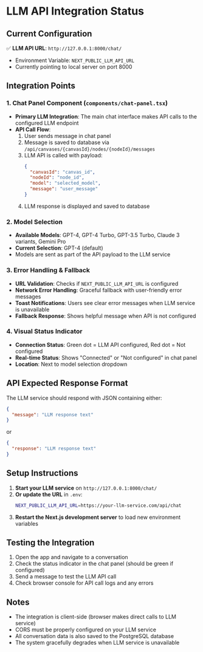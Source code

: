 # LLM API Integration Status

## Current Configuration

✅ **LLM API URL**: `http://127.0.0.1:8000/chat/`

- Environment Variable: `NEXT_PUBLIC_LLM_API_URL`
- Currently pointing to local server on port 8000

## Integration Points

### 1. Chat Panel Component (`components/chat-panel.tsx`)

- **Primary LLM Integration**: The main chat interface makes API calls to the configured LLM endpoint
- **API Call Flow**:
  1. User sends message in chat panel
  2. Message is saved to database via `/api/canvases/{canvasId}/nodes/{nodeId}/messages`
  3. LLM API is called with payload:
     ```json
     {
       "canvasId": "canvas_id",
       "nodeId": "node_id",
       "model": "selected_model",
       "message": "user_message"
     }
     ```
  4. LLM response is displayed and saved to database

### 2. Model Selection

- **Available Models**: GPT-4, GPT-4 Turbo, GPT-3.5 Turbo, Claude 3 variants, Gemini Pro
- **Current Selection**: GPT-4 (default)
- Models are sent as part of the API payload to the LLM service

### 3. Error Handling & Fallback

- **URL Validation**: Checks if `NEXT_PUBLIC_LLM_API_URL` is configured
- **Network Error Handling**: Graceful fallback with user-friendly error messages
- **Toast Notifications**: Users see clear error messages when LLM service is unavailable
- **Fallback Response**: Shows helpful message when API is not configured

### 4. Visual Status Indicator

- **Connection Status**: Green dot = LLM API configured, Red dot = Not configured
- **Real-time Status**: Shows "Connected" or "Not configured" in chat panel
- **Location**: Next to model selection dropdown

## API Expected Response Format

The LLM service should respond with JSON containing either:

```json
{
  "message": "LLM response text"
}
```

or

```json
{
  "response": "LLM response text"
}
```

## Setup Instructions

1. **Start your LLM service** on `http://127.0.0.1:8000/chat/`
2. **Or update the URL** in `.env`:
   ```bash
   NEXT_PUBLIC_LLM_API_URL=https://your-llm-service.com/api/chat
   ```
3. **Restart the Next.js development server** to load new environment variables

## Testing the Integration

1. Open the app and navigate to a conversation
2. Check the status indicator in the chat panel (should be green if configured)
3. Send a message to test the LLM API call
4. Check browser console for API call logs and any errors

## Notes

- The integration is client-side (browser makes direct calls to LLM service)
- CORS must be properly configured on your LLM service
- All conversation data is also saved to the PostgreSQL database
- The system gracefully degrades when LLM service is unavailable
